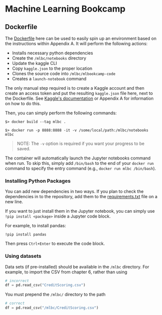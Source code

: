 # Machine Learning Bookcamp

## Dockerfile

The [Dockerfile](./Dockerfile) here can be used to easily spin up an environment based on the instructions within Appendix A. It will perform the following actions:

- Installs necessary python dependencies
- Create the `/mlbc/notebooks` directory
- Update the kaggle CLI
- Copy `kaggle.json` to the proper location
- Clones the source code into `/mlbc/mlbookcamp-code`
- Creates a `launch-notebook` command

The only manual step required is to create a Kaggle account and then create an access token and put the resulting `kaggle.json` file here, next to the Dockerfile.
See [Kaggle's documentation](https://www.kaggle.com/docs/api#authentication) or Appendix A for information on how to do this.

Then, you can simply perform the following commands:

```shell
$> docker build --tag mlbc .

$> docker run -p 8888:8888 -it -v /some/local/path:/mlbc/notebooks mlbc
```

> NOTE: The `-v` option is required if you want your progress to be saved.

The container will automatically launch the Jupyter notebooks command when run.
To skip this, simply add `/bin/bash` to the end of your `docker run` command to specify the entry command (e.g., `docker run mlbc /bin/bash`).

### Installing Python Packages

You can add new dependencies in two ways.
If you plan to check the dependencies in to the repository, add them to the [requirements.txt](./requirements.txt) file on a new line.

If you want to just install them in the Jupyter notebook, you can simply use `!pip install <package>` inside a Jupyter code block.

For example, to install pandas:

```jupyter
!pip install pandas
```

Then press `Ctrl+Enter` to execute the code block.

### Using datasets

Data sets (if pre-installed) should be available in the `/mlbc` directory.
For example, to import the CSV from chapter 6, rather than using

```python
# incorrect
df = pd.read_csv("CreditScoring.csv")
```

You must prepend the `/mlbc/` directory to the path

```python
# correct
df = pd.read_csv("/mlbc/CreditScoring.csv")
```
